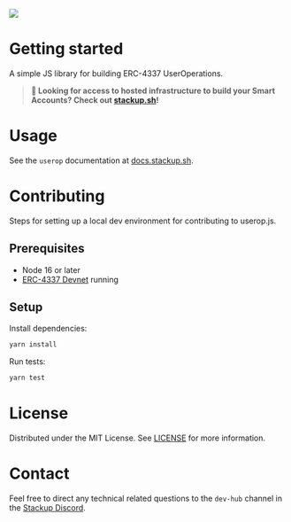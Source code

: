 ![](https://i.imgur.com/mR5CsOr.png)

# Getting started

A simple JS library for building ERC-4337 UserOperations.

> **🚀 Looking for access to hosted infrastructure to build your Smart Accounts? Check out [stackup.sh](https://www.stackup.sh/)!**

# Usage

See the `userop` documentation at [docs.stackup.sh](https://docs.stackup.sh/docs/useropjs).

# Contributing

Steps for setting up a local dev environment for contributing to userop.js.

## Prerequisites

- Node 16 or later
- [ERC-4337 Devnet](https://github.com/stackup-wallet/erc-4337-devnet) running

## Setup

Install dependencies:

```bash
yarn install
```

Run tests:

```bash
yarn test
```

# License

Distributed under the MIT License. See [LICENSE](./LICENSE) for more information.

# Contact

Feel free to direct any technical related questions to the `dev-hub` channel in the [Stackup Discord](https://discord.gg/VTjJGvMNyW).
